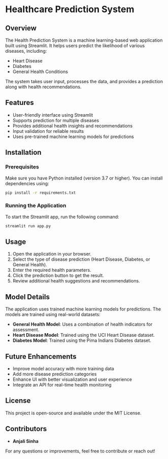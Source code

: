 # Healthcare Prediction System

## Overview
The Health Prediction System is a machine learning-based web application built using Streamlit. It helps users predict the likelihood of various diseases, including:
- Heart Disease
- Diabetes
- General Health Conditions

The system takes user input, processes the data, and provides a prediction along with health recommendations.

## Features
- User-friendly interface using Streamlit
- Supports prediction for multiple diseases
- Provides additional health insights and recommendations
- Input validation for reliable results
- Uses pre-trained machine learning models for predictions

## Installation

### Prerequisites
Make sure you have Python installed (version 3.7 or higher). You can install dependencies using:
```sh
pip install -r requirements.txt
```

### Running the Application
To start the Streamlit app, run the following command:
```sh
streamlit run app.py
```

## Usage
1. Open the application in your browser.
2. Select the type of disease prediction (Heart Disease, Diabetes, or General Health).
3. Enter the required health parameters.
4. Click the prediction button to get the result.
5. Review additional health suggestions and recommendations.

## Model Details
The application uses trained machine learning models for predictions. The models are trained using real-world datasets:
- **General Health Model**: Uses a combination of health indicators for assessment.
- **Heart Disease Model**: Trained using the UCI Heart Disease dataset.
- **Diabetes Model**: Trained using the Pima Indians Diabetes dataset.

## Future Enhancements
- Improve model accuracy with more training data
- Add more disease prediction categories
- Enhance UI with better visualization and user experience
- Integrate an API for real-time health monitoring

## License
This project is open-source and available under the MIT License.

## Contributors
- **Anjali Sinha**

For any questions or improvements, feel free to contribute or reach out!
